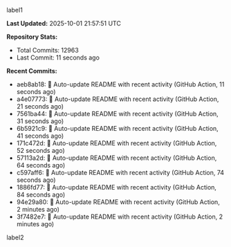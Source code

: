 
label1 
<!-- ACTIVITY_START -->
**Last Updated:** 2025-10-01 21:57:51 UTC

**Repository Stats:**
- Total Commits: 12963
- Last Commit: 11 seconds ago

**Recent Commits:**
- aeb8ab18: 🤖 Auto-update README with recent activity (GitHub Action, 11 seconds ago)
- a4e07773: 🤖 Auto-update README with recent activity (GitHub Action, 21 seconds ago)
- 7561ba44: 🤖 Auto-update README with recent activity (GitHub Action, 31 seconds ago)
- 6b5921c9: 🤖 Auto-update README with recent activity (GitHub Action, 41 seconds ago)
- 171c472d: 🤖 Auto-update README with recent activity (GitHub Action, 52 seconds ago)
- 57113a2d: 🤖 Auto-update README with recent activity (GitHub Action, 64 seconds ago)
- c597aff6: 🤖 Auto-update README with recent activity (GitHub Action, 74 seconds ago)
- 1886fd77: 🤖 Auto-update README with recent activity (GitHub Action, 84 seconds ago)
- 94e29a80: 🤖 Auto-update README with recent activity (GitHub Action, 2 minutes ago)
- 3f7482e7: 🤖 Auto-update README with recent activity (GitHub Action, 2 minutes ago)
<!-- ACTIVITY_END -->

label2
